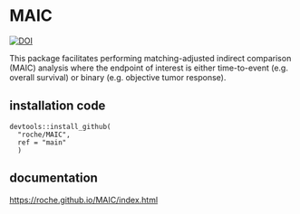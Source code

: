 # MAIC

[![DOI](https://zenodo.org/badge/419687389.svg)](https://zenodo.org/badge/latestdoi/419687389)

This package facilitates performing matching-adjusted indirect comparison (MAIC) analysis where the endpoint of interest is either time-to-event (e.g. overall survival) or binary (e.g. objective tumor response).

## installation code
```
devtools::install_github(
  "roche/MAIC",
  ref = "main"
  )
```

## documentation

https://roche.github.io/MAIC/index.html
